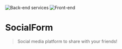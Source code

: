 ![Back-end services](https://github.com/LarsvdBrandt/SocialForm/workflows/Back-end%20CI/badge.svg)
![Front-end](https://github.com/LarsvdBrandt/SocialForm/workflows/Front-end%20CI/badge.svg)
# SocialForm
>Social media platform to share with your friends!
